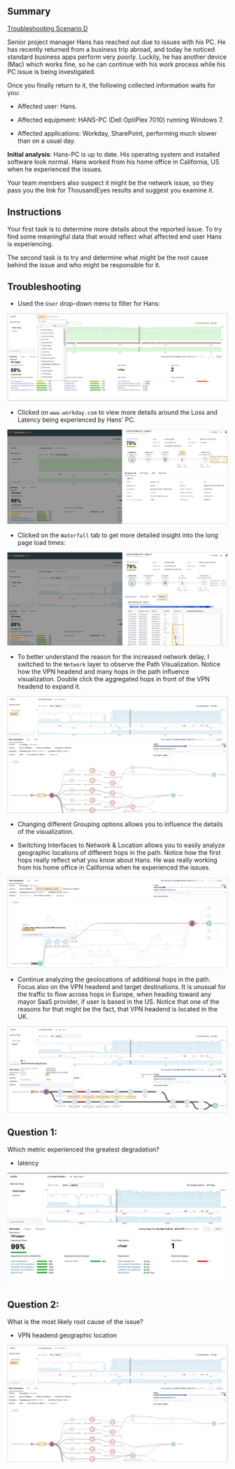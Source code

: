 ## Summary

<a href="https://fkrtqjkhb.share.thousandeyes.com/view/endpoint-agent/?roundId=1589276400">Troubleshooting Scenario D</a>

Senior project manager Hans has reached out due to issues with his PC. He has recently returned from a business trip abroad, and today he noticed standard business apps perform very poorly. Luckily, he has another device (Mac) which works fine, so he can continue with his work process while his PC issue is being investigated.

Once you finally return to it, the following collected information waits for you:

- Affected user: Hans.

- Affected equipment: HANS-PC (Dell OptiPlex 7010) running Windows 7.

- Affected applications: Workday, SharePoint, performing much slower than on a usual day.

**Initial analysis**: Hans-PC is up to date. His operating system and installed software look normal. Hans worked from his home office in California, US when he experienced the issues.

Your team members also suspect it might be the network issue, so they pass you the link for ThousandEyes results and suggest you examine it.

## Instructions

Your first task is to determine more details about the reported issue. To try find some meaningful data that would reflect what affected end user Hans is experiencing.

The second task is to try and determine what might be the root cause behind the issue and who might be responsible for it.

## Troubleshooting

- Used the `User` drop-down menu to filter for Hans:

<img src ="user.png">

- Clicked on `www.workday.com` to view more details around the Loss and Latency being experienced by Hans' PC.

<img src="app-details.png">

- Clicked on the `Waterfall` tab to get more detailed insight into the long page load times:

<img src="waterfall.png">

- To better understand the reason for the increased network delay, I switched to the `Network` layer to observe the Path Visualization. Notice how the VPN headend and many hops in the path influence visualization. Double click the aggregated hops in front of the VPN headend to expand it.

<img src="vpn-path.png">

- Changing different Grouping options allows you to influence the details of the visualization. 

- Switching Interfaces to Network & Location allows you to easily analyze geographic locations of different hops in the path. Notice how the first hops really reflect what you know about Hans. He was really working from his home office in California when he experienced the issues.

<img src="vpn-network-grouping.png">

- Continue analyzing the geolocations of additional hops in the path. Focus also on the VPN headend and target destinations. It is unusual for the traffic to flow across hops in Europe, when heading toward any mayor SaaS provider, if user is based in the US. Notice that one of the reasons for that might be the fact, that VPN headend is located in the UK.

<img src="europe.png">


## Question 1:

Which metric experienced the greatest degradation?

- latency

<img src="latency.png">

## Question 2: 

What is the most likely root cause of the issue?

- VPN headend geographic location

<img src ="vpn-path.png">

